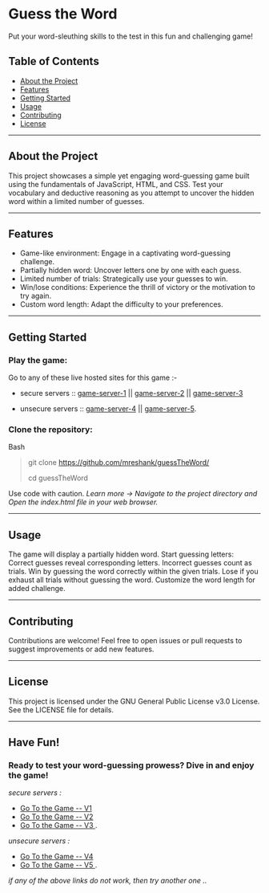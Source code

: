 # Guess the Word

Put your word-sleuthing skills to the test in this fun and challenging game!

## Table of Contents

* <a href="#about-the-project"> About the Project </a>
* <a href="#features"> Features </a>
* <a href="#getting-started"> Getting Started </a>
* <a href="#usage"> Usage </a>
* <a href="#contributing"> Contributing </a>
* <a href="#license"> License </a>

<hr>

## About the Project

This project showcases a simple yet engaging word-guessing game built using the fundamentals of JavaScript, HTML, and CSS. Test your vocabulary and deductive reasoning as you attempt to uncover the hidden word within a limited number of guesses.

<hr>

## Features

* Game-like environment: Engage in a captivating word-guessing challenge.
* Partially hidden word: Uncover letters one by one with each guess.
* Limited number of trials: Strategically use your guesses to win.
* Win/lose conditions: Experience the thrill of victory or the motivation to try again.
* Custom word length: Adapt the difficulty to your preferences.

<hr>

## Getting Started 

### Play the game:
Go to any of these live hosted sites for this game :-

* secure servers  ::  [game-server-1](https://apps.eshank.biz/guess-the-word/) || [game-server-2](https://mreshank.github.io/guessTheWord/) || [game-server-3](https://projects.eshank.biz/guess-the-word/)

* unsecure servers :: [game-server-4](http://projects.eshank.biz/guess-the-word/) || [game-server-5](https://apps.eshank.biz/guess-the-word/).

### Clone the repository:
Bash
> git clone https://github.com/mreshank/guessTheWord/
> 
> cd guessTheWord

Use code with caution. <i>Learn more -> Navigate to the project directory and Open the index.html file in your web browser. </i>

<hr>

## Usage 

The game will display a partially hidden word.
Start guessing letters:
Correct guesses reveal corresponding letters.
Incorrect guesses count as trials.
Win by guessing the word correctly within the given trials.
Lose if you exhaust all trials without guessing the word.
Customize the word length for added challenge.

<hr>

## Contributing 

Contributions are welcome! Feel free to open issues or pull requests to suggest improvements or add new features.

<hr>

## License 

This project is licensed under the GNU General Public License v3.0 License. See the LICENSE file for details.

<hr>

## Have Fun! 

### Ready to test your word-guessing prowess? Dive in and enjoy the game!

<em>secure servers :</em></br>
* <a href="https://apps.eshank.biz/guess-the-word/"> Go To the Game -- V1 </a> 
* <a href="https://mreshank.github.io/guessTheWord/"> Go To the Game -- V2 </a>
* <a href="https://projects.eshank.biz/guess-the-word/"> Go To the Game -- V3 </a> .

<em>unsecure servers :</em></br>
* <a href="http://apps.eshank.biz/guess-the-word/"> Go To the Game -- V4 </a>
* <a href="http://projects.eshank.biz/guess-the-word/"> Go To the Game -- V5 </a> .

<i> if any of the above links do not work, then try another one .. </a>
